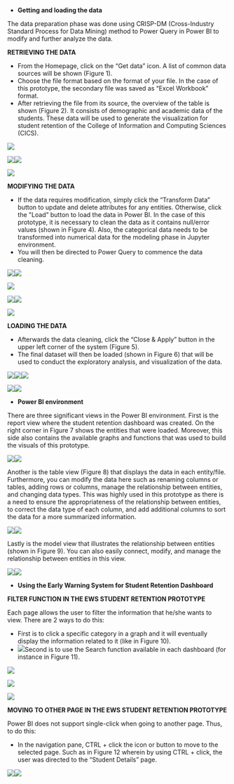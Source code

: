 ﻿- **Getting and loading the data**

The data preparation phase was done using CRISP-DM (Cross-Industry Standard Process for Data Mining) method to Power Query in Power BI to modify and further analyze the data. 

**RETRIEVING THE DATA**

- From the Homepage, click on the “Get data” icon. A list of common data sources will be shown (Figure 1).
- Choose the file format based on the format of your file. In the case of this prototype, the secondary file was saved as “Excel Workbook” format.
- After retrieving the file from its source, the overview of the table is shown (Figure 2). It consists of demographic and academic data of the students. These data will be used to generate the visualization for student retention of the College of Information and Computing Sciences (CICS).

![](Aspose.Words.b5db2409-3b7e-46da-b120-af1a21996eda.001.png)








![](Aspose.Words.b5db2409-3b7e-46da-b120-af1a21996eda.002.png)![](Aspose.Words.b5db2409-3b7e-46da-b120-af1a21996eda.003.png)












![](Aspose.Words.b5db2409-3b7e-46da-b120-af1a21996eda.004.png)

**MODIFYING THE DATA**

- If the data requires modification, simply click the “Transform Data” button to update and delete attributes for any entities. Otherwise, click the "Load” button to load the data in Power BI. In the case of this prototype, it is necessary to clean the data as it contains null/error values (shown in Figure 4). Also, the categorical data needs to be transformed into numerical data for the modeling phase in Jupyter environment.
- You will then be directed to Power Query to commence the data cleaning.



![](Aspose.Words.b5db2409-3b7e-46da-b120-af1a21996eda.005.png)![](Aspose.Words.b5db2409-3b7e-46da-b120-af1a21996eda.006.png)







![](Aspose.Words.b5db2409-3b7e-46da-b120-af1a21996eda.007.png)



![](Aspose.Words.b5db2409-3b7e-46da-b120-af1a21996eda.008.png)![](Aspose.Words.b5db2409-3b7e-46da-b120-af1a21996eda.009.png)





![](Aspose.Words.b5db2409-3b7e-46da-b120-af1a21996eda.010.png)





**LOADING THE DATA**

- Afterwards the data cleaning, click the “Close & Apply” button in the upper left corner of the system (Figure 5).
- The final dataset will then be loaded (shown in Figure 6) that will be used to conduct the exploratory analysis, and visualization of the data.



![](Aspose.Words.b5db2409-3b7e-46da-b120-af1a21996eda.011.png)![](Aspose.Words.b5db2409-3b7e-46da-b120-af1a21996eda.012.png)![](Aspose.Words.b5db2409-3b7e-46da-b120-af1a21996eda.013.png)










![](Aspose.Words.b5db2409-3b7e-46da-b120-af1a21996eda.014.png)![](Aspose.Words.b5db2409-3b7e-46da-b120-af1a21996eda.015.png)





- **Power BI environment**

There are three significant views in the Power BI environment. First is the report view where the student retention dashboard was created. On the right corner in Figure 7 shows the entities that were loaded. Moreover, this side also contains the available graphs and functions that was used to build the visuals of this prototype.



![](Aspose.Words.b5db2409-3b7e-46da-b120-af1a21996eda.016.png)![](Aspose.Words.b5db2409-3b7e-46da-b120-af1a21996eda.017.png)









Another is the table view (Figure 8) that displays the data in each entity/file. Furthermore, you can modify the data here such as renaming columns or tables, adding rows or columns, manage the relationship between entities, and changing data types. This was highly used in this prototype as there is a need to ensure the appropriateness of the relationship between entities, to correct the data type of each column, and add additional columns to sort the data for a more summarized information.



![](Aspose.Words.b5db2409-3b7e-46da-b120-af1a21996eda.018.png)![](Aspose.Words.b5db2409-3b7e-46da-b120-af1a21996eda.019.png) 










Lastly is the model view that illustrates the relationship between entities (shown in Figure 9). You can also easily connect, modify, and manage the relationship between entities in this view. 



![](Aspose.Words.b5db2409-3b7e-46da-b120-af1a21996eda.020.png)![](Aspose.Words.b5db2409-3b7e-46da-b120-af1a21996eda.021.png)















- **Using the Early Warning System for Student Retention Dashboard**

**FILTER FUNCTION IN THE EWS STUDENT RETENTION PROTOTYPE**

Each page allows the user to filter the information that he/she wants to view. There are 2 ways to do this:

- First is to click a specific category in a graph and it will eventually display the information related to it (like in Figure 10).
- ![](Aspose.Words.b5db2409-3b7e-46da-b120-af1a21996eda.022.png)Second is to use the Search function available in each dashboard (for instance in Figure 11).  



![](Aspose.Words.b5db2409-3b7e-46da-b120-af1a21996eda.023.png)







![](Aspose.Words.b5db2409-3b7e-46da-b120-af1a21996eda.024.png)









![](Aspose.Words.b5db2409-3b7e-46da-b120-af1a21996eda.025.png)

**MOVING TO OTHER PAGE IN THE EWS STUDENT RETENTION PROTOTYPE**

Power BI does not support single-click when going to another page. Thus, to do this:

- In the navigation pane, CTRL + click the icon or button to move to the selected page. Such as in Figure 12 wherein by using CTRL + click, the user was directed to the “Student Details” page.  



![](Aspose.Words.b5db2409-3b7e-46da-b120-af1a21996eda.026.png)![](Aspose.Words.b5db2409-3b7e-46da-b120-af1a21996eda.027.png)


